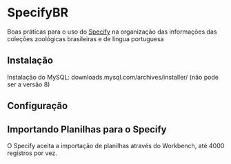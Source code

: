 # SpecifyBR
Boas práticas para o uso do [Specify](https://github.com/specify) na organização das informações das coleções zoológicas brasileiras e de língua portuguesa

## Instalação
Instalação do MySQL: downloads.mysql.com/archives/installer/ (não pode ser a versão 8)

## Configuração

## Importando Planilhas para o Specify
O Specify aceita a importação de planilhas através do Workbench, até 4000 registros por vez.
